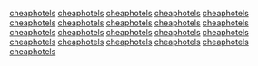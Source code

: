 <a href="https://www.google.be/url?q=https://sunvilla.in">cheaphotels</a>
<a href="http://maps.google.se/url?q=https://sunvilla.in">cheaphotels</a>
<a href="http://images.google.dk/url?q=https://sunvilla.in">cheaphotels</a>
<a href="https://www.google.com.sg/url?q=https://sunvilla.in">cheaphotels</a>
<a href="https://www.google.nl/url?q=https://sunvilla.in">cheaphotels</a>
<a href="https://www.google.nl/url?q=https://sunvilla.in">cheaphotels</a>
<a href="http://maps.google.nl/url?q=https://sunvilla.in">cheaphotels</a>
<a href="http://maps.google.pl/url?q=https://sunvilla.in">cheaphotels</a>
<a href="https://www.google.pl/url?q=https://sunvilla.in">cheaphotels</a>
<a href="https://www.google.com.au/url?q=https://sunvilla.in">cheaphotels</a>
<a href="http://images.google.ch/url?q=https://sunvilla.in">cheaphotels</a>
<a href="https://www.google.cz/url?q=https://sunvilla.in">cheaphotels</a>
<a href="https://www.google.be/url?q=https://sunvilla.in">cheaphotels</a>
<a href="http://maps.google.se/url?q=https://sunvilla.in">cheaphotels</a>
<a href="http://images.google.dk/url?q=https://sunvilla.in">cheaphotels</a>
<a href="https://www.google.com.sg/url?q=https://sunvilla.in">cheaphotels</a>
<a href="https://www.google.nl/url?q=https://sunvilla.in">cheaphotels</a>
<a href="https://www.google.nl/url?q=https://sunvilla.in">cheaphotels</a>
<a href="http://maps.google.nl/url?q=https://sunvilla.in">cheaphotels</a>
<a href="https://www.google.nl/url?q=https://sunvilla.in">cheaphotels</a>
<a href="http://maps.google.nl/url?q=https://sunvilla.in">cheaphotels</a>
